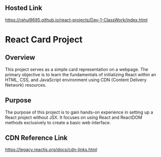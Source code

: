 ## Hosted Link
https://rahul9695.github.io/react-projects/Day-1-ClassWork/index.html

# React Card Project
## Overview
This project serves as a simple card representation on a webpage. The primary objective is to learn the fundamentals of initializing React within an HTML, CSS, and JavaScript environment using CDN (Content Delivery Network) resources.

## Purpose
The purpose of this project is to gain hands-on experience in setting up a React project without JSX. It focuses on using React and ReactDOM methods exclusively to create a basic web interface.

## CDN Reference Link
https://legacy.reactjs.org/docs/cdn-links.html
